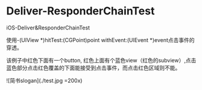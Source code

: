# Deliver-ResponderChainTest
iOS-Deliver&amp;ResponderChainTest

使用-(UIView *)hitTest:(CGPoint)point withEvent:(UIEvent *)event点击事件的穿透。


该例子中红色下面有一个button, 红色上面有个蓝色view（红色的subview）,点击蓝色部分点击红色覆盖的下面能接受到点击事件，而点击红色区域则不能。



![简书slogan](./test.jpg  =200x)